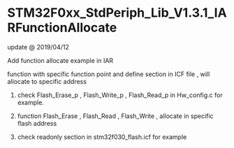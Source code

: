 # STM32F0xx_StdPeriph_Lib_V1.3.1_IARFunctionAllocate

update @ 2019/04/12

Add function allocate example in IAR

function with specific function point and define section in ICF file , will allocate to specific address

1. check Flash_Erase_p , Flash_Write_p , Flash_Read_p in Hw_config.c for example. 

2. function Flash_Erase , Flash_Read , Flash_Write , allocate in specific flash address

3. check readonly section in stm32f030_flash.icf for example